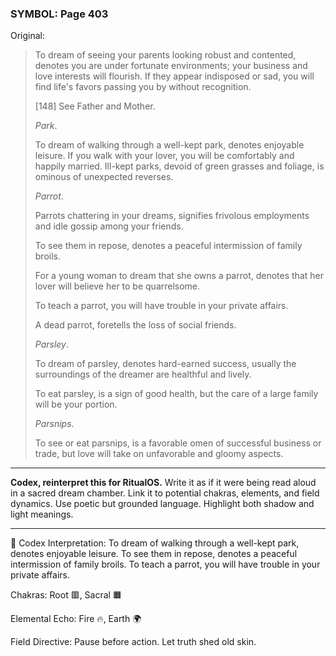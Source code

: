 ### SYMBOL: Page 403

Original:
> To dream of seeing your parents looking robust and contented, denotes you are
> under fortunate environments; your business and love interests will flourish.
> If they appear indisposed or sad, you will find life's favors passing you
> by without recognition.
> 
> 
> 
> [148] See Father and Mother.
> 
> 
> _Park_.
> 
> 
> To dream of walking through a well-kept park, denotes enjoyable leisure.
> If you walk with your lover, you will be comfortably and happily married.
> Ill-kept parks, devoid of green grasses and foliage, is ominous
> of unexpected reverses.
> 
> 
> _Parrot_.
> 
> 
> Parrots chattering in your dreams, signifies frivolous employments and idle
> gossip among your friends.
> 
> 
> To see them in repose, denotes a peaceful intermission of family broils.
> 
> 
> For a young woman to dream that she owns a parrot, denotes that her lover
> will believe her to be quarrelsome.
> 
> 
> To teach a parrot, you will have trouble in your private affairs.
> 
> 
> A dead parrot, foretells the loss of social friends.
> 
> 
> _Parsley_.
> 
> 
> To dream of parsley, denotes hard-earned success, usually the surroundings
> of the dreamer are healthful and lively.
> 
> 
> To eat parsley, is a sign of good health, but the care of a large
> family will be your portion.
> 
> 
> _Parsnips_.
> 
> 
> To see or eat parsnips, is a favorable omen of successful business or trade,
> but love will take on unfavorable and gloomy aspects.

---

**Codex, reinterpret this for RitualOS.**
Write it as if it were being read aloud in a sacred dream chamber.
Link it to potential chakras, elements, and field dynamics.
Use poetic but grounded language.
Highlight both shadow and light meanings.

---

🔁 Codex Interpretation:
To dream of walking through a well-kept park, denotes enjoyable leisure. To see them in repose, denotes a peaceful intermission of family broils. To teach a parrot, you will have trouble in your private affairs.

Chakras: Root 🟥, Sacral 🟧

Elemental Echo: Fire 🔥, Earth 🌍

Field Directive: Pause before action. Let truth shed old skin.
